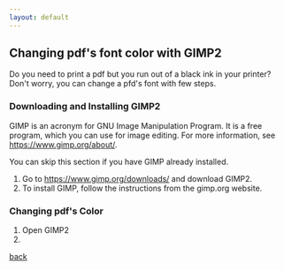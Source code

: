```yaml
---
layout: default
---
```


## Changing pdf's font color with GIMP2

Do you need to print a pdf but you run out of a black ink in your printer? Don't worry, you can change a pfd's font with few steps.

### Downloading and Installing GIMP2
GIMP is an acronym for GNU Image Manipulation Program. It is a free program, which you can use for image editing. For more information, see https://www.gimp.org/about/.

You can skip this section if you have GIMP already installed.

1. Go to https://www.gimp.org/downloads/ and download GIMP2. 
2. To install GIMP, follow the instructions from the gimp.org website.

### Changing pdf's Color
1. Open GIMP2
2. 


[back](./)
